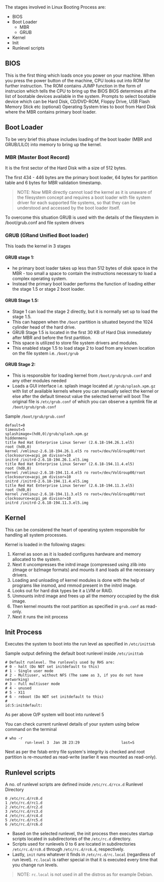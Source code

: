The stages involved in Linux Booting Process are:

*   BIOS
*   Boot Loader
    *   MBR
    *   GRUB
*   Kernel
*   Init
*   Runlevel scripts

## BIOS

This is the first thing which loads once you power on your machine. When you press the power button of the machine, CPU looks out into ROM for further instruction. The ROM contains JUMP function in the form of instrucion which tells the CPU to bring up the BIOS
BIOS determines all the list of bootable devices available in the system. Prompts to select bootable device which can be Hard Disk, CD/DVD-ROM, Floppy Drive, USB Flash Memory Stick etc (optional) Operating System tries to boot from Hard Disk where the MBR contains primary boot loader.

## Boot Loader

To be very brief this phase includes loading of the boot loader (MBR and GRUB/LILO) into memory to bring up the kernel.

### MBR (Master Boot Record)

It is the first sector of the Hard Disk with a size of 512 bytes.

The first 434 - 446 bytes are the primary boot loader, 64 bytes for partition table and 6 bytes for MBR validation timestamp.

> NOTE: Now MBR directly cannot load the kernel as it is unaware of the filesystem concept and requires a boot loader with file system driver for each supported file systems, so that they can be understood and accessed by the boot loader itself.

To overcome this situation GRUB is used with the details of the filesystem in /boot/grub.conf and file system drivers

### GRUB (GRand Unified Boot loader)

This loads the kernel in 3 stages

#### GRUB stage 1:

*   he primary boot loader takes up less than 512 bytes of disk space in the MBR - too small a space to contain the instructions necessary to load a complex operating system.
*   Instead the primary boot loader performs the function of loading either the stage 1.5 or stage 2 boot loader.

#### GRUB Stage 1.5:

*   Stage 1 can load the stage 2 directly, but it is normally set up to load the stage 1.5.
*   This can happen when the `/boot` partition is situated beyond the 1024 cylinder head of the hard drive.
*   GRUB Stage 1.5 is located in the first 30 KB of Hard Disk immediately after MBR and before the first partition.
*   This space is utilized to store file system drivers and modules.
*   This enabled stage 1.5 to load stage 2 to load from any known location on the file system i.e. `/boot/grub`

#### GRUB Stage 2:

- This is responsible for loading kernel from `/boot/grub/grub.conf` and any other modules needed
- Loads a GUI interface i.e. splash image located at `/grub/splash.xpm.gz` with list of available kernels where you can manually select the kernel or else after the default timeout value the selected kernel will boot
The original file is `/etc/grub.conf` of which you can observe a symlink file at `/boot/grub/grub.conf`

Sample `/boot/grub/grub.conf`
```
default=0
timeout=5
splashimage=(hd0,0)/grub/splash.xpm.gz
hiddenmenu
title Red Hat Enterprise Linux Server (2.6.18-194.26.1.el5)
root (hd0,0)
kernel /vmlinuz-2.6.18-194.26.1.el5 ro root=/dev/VolGroup00/root clocksource=acpi_pm divisor=10
initrd /initrd-2.6.18-194.26.1.el5.img
title Red Hat Enterprise Linux Server (2.6.18-194.11.4.el5)
root (hd0,0)
kernel /vmlinuz-2.6.18-194.11.4.el5 ro root=/dev/VolGroup00/root clocksource=acpi_pm divisor=10
initrd /initrd-2.6.18-194.11.4.el5.img
title Red Hat Enterprise Linux Server (2.6.18-194.11.3.el5)
root (hd0,0)
kernel /vmlinuz-2.6.18-194.11.3.el5 ro root=/dev/VolGroup00/root clocksource=acpi_pm divisor=10
initrd /initrd-2.6.18-194.11.3.el5.img
```

## Kernel
This can be considered the heart of operating system responsible for handling all system processes.

Kernel is loaded in the following stages:
1. Kernel as soon as it is loaded configures hardware and memory allocated to the system.
2. Next it uncompresses the initrd image (compressed using zlib into zImage or bzImage formats) and mounts it and loads all the necessary drivers.
3. Loading and unloading of kernel modules is done with the help of programs like insmod, and rmmod present in the initrd image.
4. Looks out for hard disk types be it a LVM or RAID.
5. Unmounts initrd image and frees up all the memory occupied by the disk image.
6. Then kernel mounts the root partition as specified in `grub.conf` as read-only.
7. Next it runs the init process

## Init Process
Executes the system to boot into the run level as specified in `/etc/inittab`

Sample output defining the default boot runlevel inside `/etc/inittab`
```
# Default runlevel. The runlevels used by RHS are:
# 0 - halt (Do NOT set initdefault to this)
# 1 - Single user mode
# 2 - Multiuser, without NFS (The same as 3, if you do not have networking)
# 3 - Full multiuser mode
# 4 - unused
# 5 - X11
# 6 - reboot (Do NOT set initdefault to this)
#
id:5:initdefault:
```
As per above O/P system will boot into runlevel 5

You can check current runlevel details of your system using below command on the terminal
```
# who -r
         run-level 3  Jan 28 23:29                   last=S
```
Next as per the fstab entry file system's integrity is checked and root partition is re-mounted as read-write (earlier it was mounted as read-only).

## Runlevel scripts
A no. of runlevel scripts are defined inside `/etc/rc.d/rcx.d`
Runlevel Directory
```
0 /etc/rc.d/rc0.d
1 /etc/rc.d/rc1.d
2 /etc/rc.d/rc2.d
3 /etc/rc.d/rc3.d
4 /etc/rc.d/rc4.d
5 /etc/rc.d/rc5.d
6 /etc/rc.d/rc6.d
```
- Based on the selected runlevel, the init process then executes startup scripts located in subdirectories of the `/etc/rc.d` directory.
- Scripts used for runlevels 0 to 6 are located in subdirectories `/etc/rc.d/rc0.d` through `/etc/rc.d/rc6.d`, respectively.
- Lastly, `init` runs whatever it finds in `/etc/rc.d/rc.local` (regardless of run level). `rc.local` is rather special in that it is executed every time that you change run levels.
> NOTE: `rc.local` is not used in all the distros as for example Debian.
